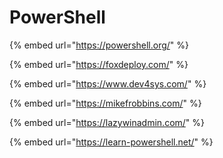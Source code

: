 # PowerShell

{% embed url="https://powershell.org/" %}

{% embed url="https://foxdeploy.com/" %}

{% embed url="https://www.dev4sys.com/" %}

{% embed url="https://mikefrobbins.com/" %}

{% embed url="https://lazywinadmin.com/" %}

{% embed url="https://learn-powershell.net/" %}



